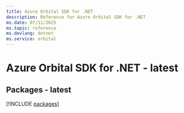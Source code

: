 ```yaml
---
title: Azure Orbital SDK for .NET
description: Reference for Azure Orbital SDK for .NET
ms.date: 07/11/2025
ms.topic: reference
ms.devlang: dotnet
ms.service: orbital
---
```

# Azure Orbital SDK for .NET - latest
## Packages - latest
[!INCLUDE [packages](orbital-index.md)]